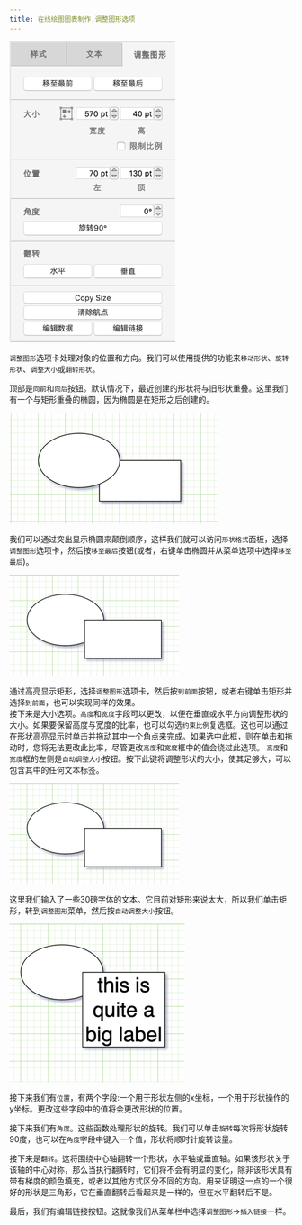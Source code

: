 ```yaml
---
title: 在线绘图图表制作,调整图形选项
---
```


 ![调整图形选项](/public/themes/freedgo/rang_option.png "调整图形选项") 
 
`调整图形`选项卡处理对象的位置和方向。我们可以使用提供的功能来`移动形状`、`旋转形状`、`调整大小`或`翻转形状`。


顶部是`向前`和`向后`按钮。默认情况下，最近创建的形状将与旧形状重叠。这里我们有一个与矩形重叠的椭圆，因为椭圆是在矩形之后创建的。

 ![调整图形选项](/public/themes/freedgo/rang_option1.png "调整图形选项") 

 
我们可以通过突出显示椭圆来颠倒顺序，这样我们就可以访问`形状格式`面板，选择`调整图形`选项卡，然后按`移至最后`按钮(或者，右键单击椭圆并从菜单选项中选择`移至最后`)。

 ![调整图形选项](/public/themes/freedgo/rang_option2.png "调整图形选项") 
 	
通过高亮显示矩形，选择`调整图形`选项卡，然后按`到前面`按钮，或者右键单击矩形并选择`到前面`，也可以实现同样的效果。	
接下来是大小选项。`高度`和`宽度`字段可以更改，以便在垂直或水平方向调整形状的大小。如果要保留高度与宽度的比率，也可以勾选`约束比例`复选框。这也可以通过在形状高亮显示时单击并拖动其中一个角点来完成。如果选中此框，则在单击和拖动时，您将无法更改此比率，尽管更改`高度`和`宽度`框中的值会绕过此选项。
`高度`和`宽度`框的左侧是`自动调整大小`按钮。按下此键将调整形状的大小，使其足够大，可以包含其中的任何文本标签。

 ![调整图形选项](/public/themes/freedgo/rang_option3.png "调整图形选项") 
 
这里我们输入了一些30磅字体的文本。它目前对矩形来说太大，所以我们单击矩形，转到`调整图形`菜单，然后按`自动调整大小`按钮。
 
  ![调整图形选项](/public/themes/freedgo/rang_option4.png "调整图形选项") 

接下来我们有`位置`，有两个字段:一个用于形状左侧的x坐标，一个用于形状操作的y坐标。更改这些字段中的值将会更改形状的位置。

接下来我们有`角度`。这些函数处理形状的旋转。我们可以单击`旋转`每次将形状旋转90度，也可以在`角度`字段中键入一个值，形状将顺时针旋转该量。
 
接下来是`翻转`。这将围绕中心轴翻转一个形状，水平轴或垂直轴。如果该形状关于该轴的中心对称，那么当执行翻转时，它们将不会有明显的变化，除非该形状具有带有梯度的颜色填充，或者以其他方式区分不同的方向。用来证明这一点的一个很好的形状是三角形，它在垂直翻转后看起来是一样的，但在水平翻转后不是。

最后，我们有编辑链接按钮。这就像我们从菜单栏中选择`调整图形`->`插入链接`一样。

